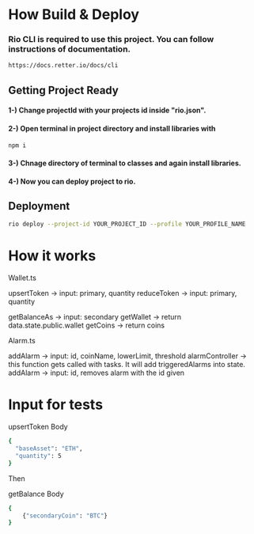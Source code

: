 # How Build & Deploy

### Rio CLI is required to use this project. You can follow instructions of documentation.
```bash
https://docs.retter.io/docs/cli
```

## Getting Project Ready

####  1-) Change projectId with your projects id inside "rio.json".
####  2-) Open terminal in project directory and install libraries with
```bash
npm i
```
####  3-) Chnage directory of terminal to classes and again install libraries.
####  4-) Now you can deploy project to rio. 

## Deployment


```bash
rio deploy --project-id YOUR_PROJECT_ID --profile YOUR_PROFILE_NAME
```

# How it works

Wallet.ts

upsertToken -> input: primary, quantity
reduceToken -> input: primary, quantity

getBalanceAs ->  input: secondary
getWallet -> return data.state.public.wallet
getCoins -> return coins

Alarm.ts

addAlarm -> input: id, coinName, lowerLimit, threshold
alarmController -> this function gets called with tasks. It will add triggeredAlarms into state.
addAlarm -> input: id, removes alarm with the id given

# Input for tests 

upsertToken Body
```bash
{
  "baseAsset": "ETH",
  "quantity": 5
}
```

Then

getBalance Body
```bash
{
    {"secondaryCoin": "BTC"}
}
```